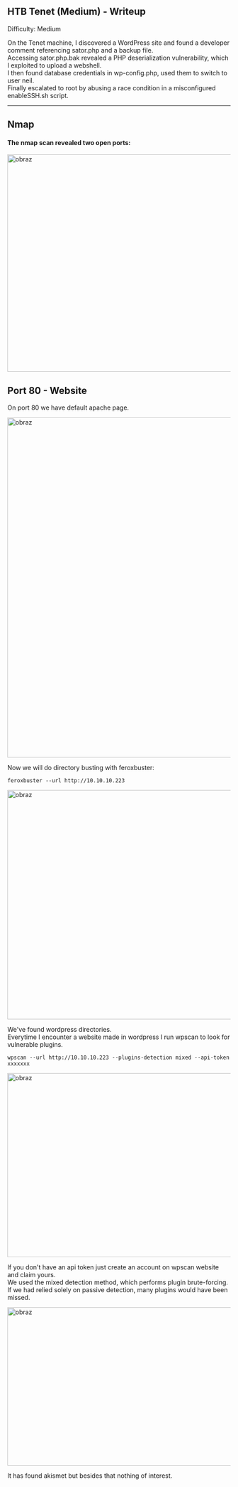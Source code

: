 ## HTB Tenet (Medium) - Writeup

Difficulty: Medium

On the Tenet machine, I discovered a WordPress site and found a developer comment referencing sator.php and a backup file.  
Accessing sator.php.bak revealed a PHP deserialization vulnerability, which I exploited to upload a webshell.  
I then found database credentials in wp-config.php, used them to switch to user neil.  
Finally escalated to root by abusing a race condition in a misconfigured enableSSH.sh script.  

---

## Nmap 

#### The nmap scan revealed two open ports:

<img width="944" height="489" alt="obraz" src="https://github.com/user-attachments/assets/b026723f-f60b-4dbe-ae80-b06ab07c9a34" />


## Port 80 - Website

On port 80 we have default apache page.  

<img width="1281" height="765" alt="obraz" src="https://github.com/user-attachments/assets/fa982757-a908-4bba-94ef-2e1f90300274" />

Now we will do directory busting with feroxbuster:  
```
feroxbuster --url http://10.10.10.223
```

<img width="947" height="516" alt="obraz" src="https://github.com/user-attachments/assets/b2831233-0e87-476b-b2a9-e45341129a9c" />

We've found wordpress directories.  
Everytime I encounter a website made in wordpress I run wpscan to look for vulnerable plugins.  
```
wpscan --url http://10.10.10.223 --plugins-detection mixed --api-token xxxxxxx
```

<img width="951" height="414" alt="obraz" src="https://github.com/user-attachments/assets/61d3140b-6f4d-4c32-a4c4-96f0b25fa58b" />

If you don't have an api token just create an account on wpscan website and claim yours.  
We used the mixed detection method, which performs plugin brute-forcing.  
If we had relied solely on passive detection, many plugins would have been missed.  

<img width="954" height="356" alt="obraz" src="https://github.com/user-attachments/assets/93001081-e523-4421-a43f-4e9d65e3d087" />

It has found akismet but besides that nothing of interest.  





















































